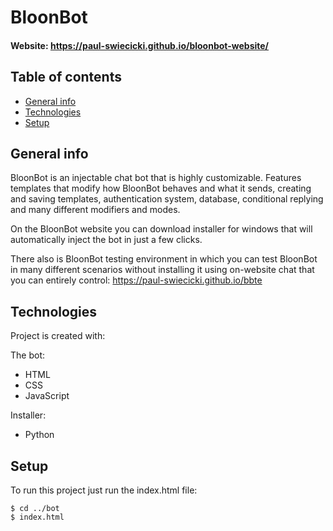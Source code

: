 # BloonBot
#### Website: https://paul-swiecicki.github.io/bloonbot-website/

## Table of contents

- [General info](#general-info)
- [Technologies](#technologies)
- [Setup](#setup)

## General info

BloonBot is an injectable chat bot that is highly customizable. Features templates that modify how BloonBot behaves and what it sends, creating and saving templates,  authentication system, database, conditional replying and many different modifiers and modes.

On the BloonBot website you can download installer for windows that will automatically inject the bot in just a few clicks.

There also is BloonBot testing environment in which you can test BloonBot in many different scenarios without installing it using on-website chat that you can entirely control: https://paul-swiecicki.github.io/bbte

## Technologies

Project is created with:

The bot:
- HTML
- CSS
- JavaScript

Installer:
- Python

## Setup

To run this project just run the index.html file:

```
$ cd ../bot
$ index.html
```
